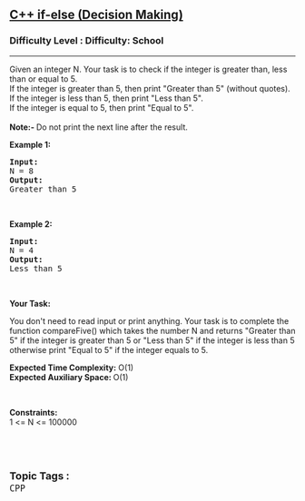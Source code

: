 <h2><a href="https://www.geeksforgeeks.org/problems/c-if-else-decision-making4138/1?page=1&category=CPP&sortBy=submissions">C++ if-else (Decision Making)</a></h2><h3>Difficulty Level : Difficulty: School</h3><hr><div class="problems_problem_content__Xm_eO"><p>Given an integer N.&nbsp;Your task is to check if the integer is greater than, less than or equal to 5.<br>
If the integer is greater than 5, then print "Greater than 5" (without quotes).<br>
If the integer is less than 5, then print "Less than 5".<br>
If the integer is equal to 5, then print "Equal&nbsp;to 5".<br>
<br>
<strong>Note:-&nbsp;</strong>Do not print the next line after the result.</p>

<p><strong>Example 1:</strong></p>

<pre><strong>Input:</strong>
N = 8
<strong>Output:</strong>
Greater than 5
</pre>

<p>&nbsp;</p>

<p><strong>Example 2:</strong></p>

<pre><strong>Input:</strong>
N = 4
<strong>Output:</strong>
Less than 5
</pre>

<p>&nbsp;</p>

<p><strong>Your Task:</strong></p>

<p>You don't need to read input or print anything. Your task is to complete the function compareFive() which takes the number N and returns&nbsp;"Greater than 5" if the integer is greater than 5 or "Less than 5" if the integer is less than 5 otherwise print "Equal&nbsp;to 5" if the integer equals to 5.</p>

<p><strong>Expected Time Complexity:</strong> O(1)<br>
<strong>Expected Auxiliary Space: </strong>O(1)</p>

<p>&nbsp;</p>

<p><strong>Constraints:</strong><br>
1 &lt;= N &lt;= 100000</p>

<p>&nbsp;</p>
</div><br><p><span style=font-size:18px><strong>Topic Tags : </strong><br><code>CPP</code>&nbsp;